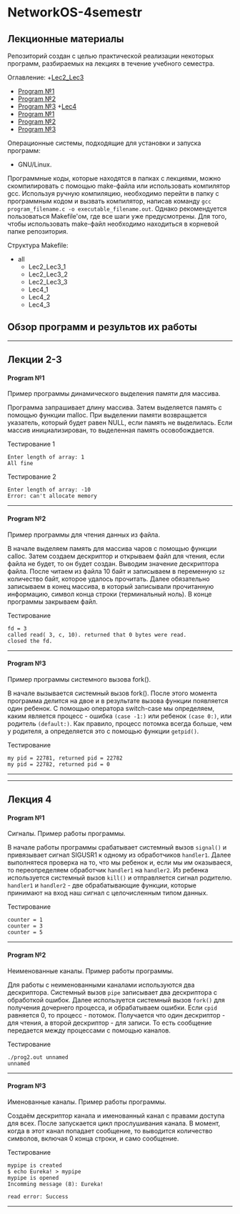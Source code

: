 # NetworkOS-4semestr
## Лекционные материалы
Репозиторий создан с целью практической реализации некоторых программ, разбираемых на лекциях в течение учебного семестра.

Оглавление:
+[Lec2_Lec3](#Lecture23)
   + [Program №1](#Program_№1)
   + [Program №2](#Program_№2)
   + [Program №3](#Program_№3)
+[Lec4](#Lecture4)
   + [Program №1](#Program_№12)
   + [Program №2](#Program_№22)
   + [Program №3](#Program_№32)

Операционные системы, подходящие для установки и запуска программ:
- GNU/Linux.

Программные коды, которые находятся в папках с лекциями, можно скомпилировать с помощью make-файла или использовать компилятор gcc. Используя ручную компиляцию, необходимо перейти в папку с программным кодом и вызвать компилятор, написав команду `gcc program_filename.c -o executable_filename.out`. Однако рекомендуется пользоваться Makefile'ом, где все шаги уже предусмотрены. Для того, чтобы использовать make-файл необходимо находиться в корневой папке репозитория.

Структура Makefile:
- all
  - Lec2_Lec3_1
  - Lec2_Lec3_2
  - Lec2_Lec3_3
  - Lec4_1
  - Lec4_2
  - Lec4_3

## Обзор программ и результов их работы
___
## <a name="Lecture23">Лекции 2-3</a>
#### <a name="Program_№1">Program №1</a>  
Пример программы динамического выделения памяти для массива.

Программа запрашивает длину массива. Затем выделяется память с помощью функции malloc. При выделении памяти возвращается указатель, который будет равен NULL, если память не выделилась. Если массив инициализирован, то выделенная память осовобождается.  

Тестирование 1 
```
Enter length of array: 1  
All fine 
```
Тестирование 2 
```
Enter length of array: -10  
Error: can't allocate memory 
```
___ 
#### <a name="Program_№2">Program №2</a>  
Пример программы для чтения данных из файла.  

В начале выделяем память для массива чаров с помощью функции calloc. Затем создаем дескриптор и открываем файл для чтения, если файла не будет, то он будет создан. Выводим значение дескриптора файла. После читаем из файла 10 байт и записываем в переменную `sz` количество байт, которое удалось прочитать. Далее обязательно записываем в конец массива, в который записывали прочитанную информацию, символ конца строки (терминальный ноль). В конце программы закрываем файл.  

Тестирование 
```
fd = 3  
called read( 3, c, 10). returned that 0 bytes were read.  
closed the fd.  
```
___
#### <a name="Program_№3">Program №3</a>  
Пример программы системного вызова fork().  

В начале вызывается системный вызов fork(). После этого момента программа делится на двое и в результате вызова функции появляется один ребенок. С помощью оператора switch-case мы определяем, каким является процесс - ошибка `(case -1:)` или ребенок `(case 0:)`, или родитель `(default:)`. Как правило, процесс потомка всегда больше, чем у родителя, а определяется это с помощью функции `getpid()`.

Тестирование 
```
my pid = 22781, returned pid = 22782
my pid = 22782, returned pid = 0
```
___
___
## <a name="Lecture4">Лекция 4</a>
#### <a name="Program_№12">Program №1</a>  
Сигналы. Пример работы программы.

В начале работы программы срабатывает системный вызов `signal()` и привязывает сигнал SIGUSR1 к одному из обработчиков `handler1`. Далее выполнятеся проверка на то, что мы ребенок и, если мы им оказываеся, то переопределяем обработчик `handler1` на `handler2`. Из ребенка используется системный вызов `kill()` и отправляется сигнал родителю. `handler1` и `handler2` - две обрабатывающие функции, которые принимают на вход наш сигнал с целочисленным типом данных.

Тестирование  
```
counter = 1  
counter = 3  
counter = 5  
```
___ 
#### <a name="Program_№22">Program №2</a>  
Неименованные каналы. Пример работы программы.

Для работы с неименованными каналами используются два дескриптора. Системный вызов `pipe` записывает два дескриптора с обработкой ошибок. Далее используется системный вызов `fork()` для получения дочернего процесса, и обрабатываем ошибки. Если `cpid` равняется 0, то процесс - потомок. Получается что один дескриптор - для чтения, а второй дескриптор - для записи. То есть сообщение передается между процессами с помощью каналов.

Тестирование 
```
./prog2.out unnamed
unnamed
```
___
#### <a name="Program_№32">Program №3</a>  
Именованные каналы. Пример работы программы.

Создаём дескриптор канала и именованный канал с правами доступа для всех. После запускается цикл прослушивания канала. В момент, когда в этот канал попадает сообщение, то выводится количество символов, включая 0 конца строки, и само сообщение.

Тестирование 
```
mypipe is created  
$ echo Eureka! > mypipe  
mypipe is opened  
Incomming message (8): Eureka! 
  
read error: Success  
```
___
